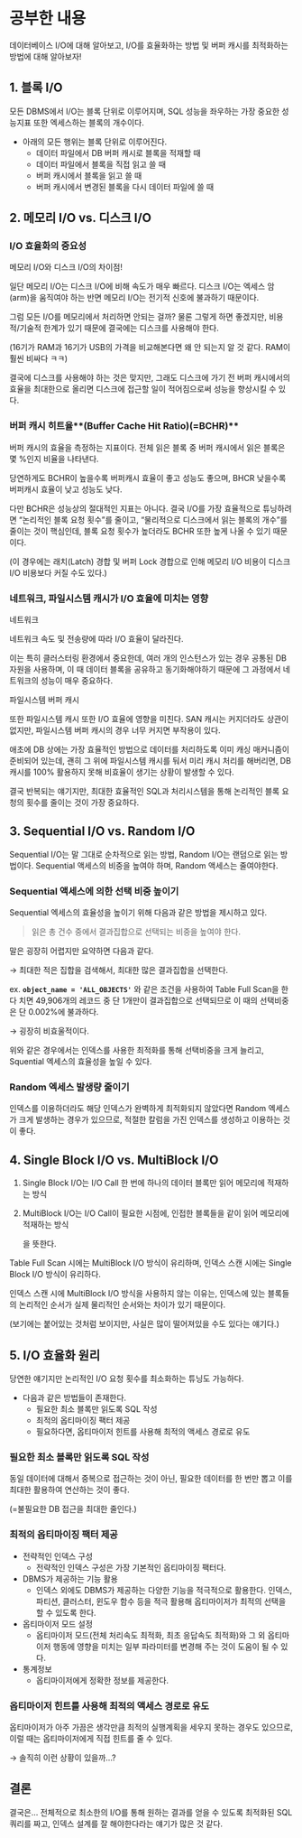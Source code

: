 # 공부한 내용

데이터베이스 I/O에 대해 알아보고, I/O를 효율화하는 방법 및 버퍼 캐시를 최적화하는 방법에 대해 알아보자!

## 1. 블록 I/O

모든 DBMS에서 I/O는 블록 단위로 이루어지며, SQL 성능을 좌우하는 가장 중요한 성능지표 또한 엑세스하는 블록의 개수이다.

- 아래의 모든 행위는 블록 단위로 이루어진다.
  - 데이터 파일에서 DB 버퍼 캐시로 블록을 적재할 때
  - 데이터 파일에서 블록을 직접 읽고 쓸 때
  - 버퍼 캐시에서 블록을 읽고 쓸 때
  - 버퍼 캐시에서 변경된 블록을 다시 데이터 파일에 쓸 때

## 2. **메모리 I/O vs. 디스크 I/O**

### I/O 효율화의 중요성

메모리 I/O와 디스크 I/O의 차이점!

일단 메모리 I/O는 디스크 I/O에 비해 속도가 매우 빠르다. 디스크 I/O는 엑세스 암(arm)을 움직여야 하는 반면 메모리 I/O는 전기적 신호에 불과하기 때문이다.

그럼 모든 I/O를 메모리에서 처리하면 안되는 걸까? 물론 그렇게 하면 좋겠지만, 비용적/기술적 한계가 있기 때문에 결국에는 디스크를 사용해야 한다.

(16기가 RAM과 16기가 USB의 가격을 비교해본다면 왜 안 되는지 알 것 같다. RAM이 훨씬 비싸다 ㅋㅋ)

결국에 디스크를 사용해야 하는 것은 맞지만, 그래도 디스크에 가기 전 버퍼 캐시에서의 효율을 최대한으로 올리면 디스크에 접근할 일이 적어짐으로써 성능을 향상시킬 수 있다.

### 버퍼 캐시 히트율**(Buffer Cache Hit Ratio)(=BCHR)**

버퍼 캐시의 효율을 측정하는 지표이다. 전체 읽은 블록 중 버퍼 캐시에서 읽은 블록은 몇 %인지 비율을 나타낸다.

당연하게도 BCHR이 높을수록 버퍼캐시 효율이 좋고 성능도 좋으며, BHCR 낮을수록 버퍼캐시 효율이 낮고 성능도 낮다.

다만 BCHR은 성능상의 절대적인 지표는 아니다. 결국 I/O를 가장 효율적으로 튜닝하려면 “논리적인 블록 요청 횟수”를 줄이고, “물리적으로 디스크에서 읽는 블록의 개수”를 줄이는 것이 핵심인데, 블록 요청 횟수가 높더라도 BCHR 또한 높게 나올 수 있기 때문이다.

(이 경우에는 래치(Latch) 경합 및 버퍼 Lock 경합으로 인해 메모리 I/O 비용이 디스크 I/O 비용보다 커질 수도 있다.)

### **네트워크, 파일시스템 캐시가 I/O 효율에 미치는 영향**

네트워크

네트워크 속도 및 전송량에 따라 I/O 효율이 달라진다.

이는 특히 클러스터링 환경에서 중요한데, 여러 개의 인스턴스가 있는 경우 공통된 DB 자원을 사용하며, 이 때 데이터 블록을 공유하고 동기화해야하기 때문에 그 과정에서 네트워크의 성능이 매우 중요하다.

파일시스템 버퍼 캐시

또한 파일시스템 캐시 또한 I/O 효율에 영향을 미친다. SAN 캐시는 커지더라도 상관이 없지만, 파일시스템 버퍼 캐시의 경우 너무 커지면 부작용이 있다.

애초에 DB 상에는 가장 효율적인 방법으로 데이터를 처리하도록 이미 캐싱 매커니즘이 준비되어 있는데, 괜히 그 위에 파일시스템 캐시를 둬서 미리 캐시 처리를 해버리면, DB 캐시를 100% 활용하지 못해 비효율이 생기는 상황이 발생할 수 있다.

결국 반복되는 얘기지만, 최대한 효율적인 SQL과 처리시스템을 통해 논리적인 블록 요청의 횟수를 줄이는 것이 가장 중요하다.

## **3. Sequential I/O vs. Random I/O**

Sequential I/O는 말 그대로 순차적으로 읽는 방법, Random I/O는 랜덤으로 읽는 방법이다. Sequential 액세스의 비중을 높여야 하며, Random 액세스는 줄여야한다.

### **Sequential 액세스에 의한 선택 비중 높이기**

Sequential 엑세스의 효율성을 높이기 위해 다음과 같은 방법을 제시하고 있다.

> 읽은 총 건수 중에서 결과집합으로 선택되는 비중을 높여야 한다.
>

말은 굉장히 어렵지만 요약하면 다음과 같다.

→ 최대한 적은 집합을 검색해서, 최대한 많은 결과집합을 선택한다.

ex. **`object_name = 'ALL_OBJECTS'`** 와 같은 조건을 사용하여 Table Full Scan을 한다 치면 49,906개의 레코드 중 단 1개만이 결과집합으로 선택되므로 이 때의 선택비중은 단 0.002%에 불과하다.

→ 굉장히 비효울적이다.

위와 같은 경우에서는 인덱스를 사용한 최적화를 통해 선택비중을 크게 늘리고, Squential 엑세스의 효율성을 높일 수 있다.

### Random 엑세스 발생량 줄이기

인덱스를 이용하더라도 해당 인덱스가 완벽하게 최적화되지 않았다면 Random 엑세스가 크게 발생하는 경우가 있으므로, 적절한 칼럼을 가진 인덱스를 생성하고 이용하는 것이 좋다.

## 4. **Single Block I/O vs. MultiBlock I/O**

1. Single Block I/O는 I/O Call 한 번에 하나의 데이터 블록만 읽어 메모리에 적재하는 방식
2. MultiBlock I/O는 I/O Call이 필요한 시점에, 인접한 블록들을 같이 읽어 메모리에 적재하는 방식

   을 뜻한다.


Table Full Scan 시에는 MultiBlock I/O 방식이 유리하며, 인덱스 스캔 시에는 Single Block I/O 방식이 유리하다.

인덱스 스캔 시에 MultiBlock I/O 방식을 사용하지 않는 이유는, 인덱스에 있는 블록들의 논리적인 순서가 실제 물리적인 순서와는 차이가 있기 때문이다.

(보기에는 붙어있는 것처럼 보이지만, 사실은 많이 떨어져있을 수도 있다는 얘기다.)

## 5. **I/O 효율화 원리**

당연한 얘기지만 논리적인 I/O 요청 횟수를 최소화하는 튜닝도 가능하다.

- 다음과 같은 방법들이 존재한다.
  - 필요한 최소 블록만 읽도록 SQL 작성
  - 최적의 옵티마이징 팩터 제공
  - 필요하다면, 옵티마이저 힌트를 사용해 최적의 액세스 경로로 유도

### **필요한 최소 블록만 읽도록 SQL 작성**

동일 데이터에 대해서 중복으로 접근하는 것이 아닌, 필요한 데이터를 한 번만 뽑고 이를 최대한 활용하여 연산하는 것이 좋다.

(=불필요한 DB 접근을 최대한 줄인다.)

### **최적의 옵티마이징 팩터 제공**

- 전략적인 인덱스 구성
  - 전략적인 인덱스 구성은 가장 기본적인 옵티마이징 팩터다.
- DBMS가 제공하는 기능 활용
  - 인덱스 외에도 DBMS가 제공하는 다양한 기능을 적극적으로 활용한다. 인덱스, 파티션, 클러스터, 윈도우 함수 등을 적극 활용해 옵티마이저가 최적의 선택을 할 수 있도록 한다.
- 옵티마이저 모드 설정
  - 옵티마이저 모드(전체 처리속도 최적화, 최초 응답속도 최적화)와 그 외 옵티마이저 행동에 영향을 미치는 일부 파라미터를 변경해 주는 것이 도움이 될 수 있다.
- 통계정보
  - 옵티마이저에게 정확한 정보를 제공한다.

### **옵티마이저 힌트를 사용해 최적의 액세스 경로로 유도**

옵티마이저가 아주 가끔은 생각만큼 최적의 실행계획을 세우지 못하는 경우도 있으므로, 이럴 때는 옵티마이저에게 직접 힌트를 줄 수 있다.

→ 솔직히 이런 상황이 있을까…?

## 결론

결국은… 전체적으로 최소한의 I/O를 통해 원하는 결과를 얻을 수 있도록 최적화된 SQL 쿼리를 짜고, 인덱스 설계를 잘 해야한다라는 얘기가 많은 것 같다.


